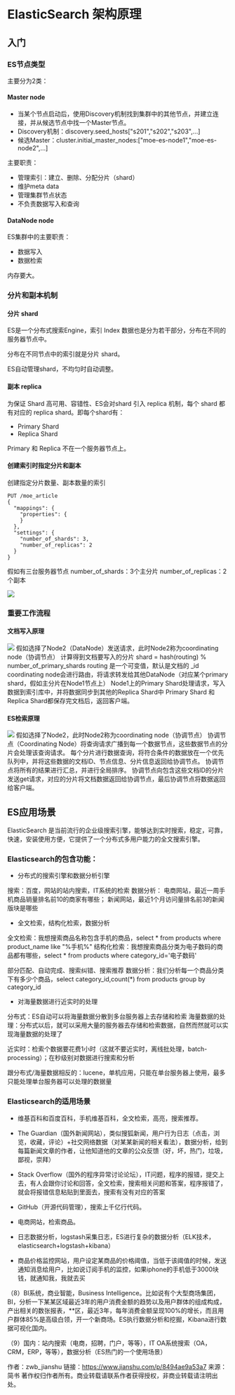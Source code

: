 # ElasticSearch 架构原理

## 入门

### ES节点类型

主要分为2类：
#### Master node
  - 当某个节点启动后，使用Discovery机制找到集群中的其他节点，并建立连接，并从候选节点中找一个Master节点。
  - Discovery机制：discovery.seed_hosts["s201","s202","s203",...]
  - 候选Master：cluster.initial_master_nodes:["moe-es-node1","moe-es-node2",...]


主要职责：
- 管理索引：建立、删除、分配分片（shard）
- 维护meta data
- 管理集群节点状态
- 不负责数据写入和查询


#### DataNode node

ES集群中的主要职责：
- 数据写入
- 数据检索

内存要大。

### 分片和副本机制

#### 分片 shard
ES是一个分布式搜索Engine，索引 Index 数据也是分为若干部分，分布在不同的服务器节点中。

分布在不同节点中的索引就是分片 shard。

ES自动管理shard，不均匀时自动调整。

#### 副本 replica

为保证 Shard 高可用、容错性、ES会对shard 引入 replica 机制，每个 shard 都有对应的 replica shard。即每个shard有：
- Primary Shard
- Replica Shard

Primary 和 Replica 不在一个服务器节点上。

#### 创建索引时指定分片和副本

创建指定分片数量、副本数量的索引
```
PUT /moe_article
{
  "mappings": {
    "properties": {
    }
  },
  "settings": {
    "number_of_shards": 3,
    "number_of_replicas": 2
  }
}
```

假如有三台服务器节点
number_of_shards：3个主分片
number_of_replicas：2个副本

<image src="images/3nodes.awebp">

### 重要工作流程

#### 文档写入原理

<image src="images/es文档写入原理.awebp">
假如选择了Node2（DataNode）发送请求，此时Node2称为coordinating node（协调节点）
计算得到文档要写入的分片 shard = hash(routing) % number_of_primary_shards routing 是一个可变值，默认是文档的 _id
coordinating node会进行路由，将请求转发给其他DataNode（对应某个primary shard，假如主分片在Node1节点上）
Node1上的Primary Shard处理请求，写入数据到索引库中，并将数据同步到其他的Replica Shard中
Primary Shard 和 Replica Shard都保存完文档后，返回客户端。

#### ES检索原理

<image src="images/es检索原理.awebp">
假如选择了Node2，此时Node2称为coordinating node（协调节点）
协调节点（Coordinating Node）将查询请求广播到每一个数据节点，这些数据节点的分片会处理该查询请求。
每个分片进行数据查询，将符合条件的数据放在一个优先队列中，并将这些数据的文档ID、节点信息、分片信息返回给协调节点。
协调节点将所有的结果进行汇总，并进行全局排序。
协调节点向包含这些文档ID的分片发送get请求，对应的分片将文档数据返回给协调节点，最后协调节点将数据返回给客户端。

## ES应用场景

ElasticSearch 是当前流行的企业级搜索引擎，能够达到实时搜索，稳定，可靠，快速，安装使用方便，它提供了一个分布式多用户能力的全文搜索引擎。

### Elasticsearch的包含功能：
- 分布式的搜索引擎和数据分析引擎

搜索：百度，网站的站内搜索，IT系统的检索
数据分析：
电商网站，最近一周手机商品销量排名前10的商家有哪些；
新闻网站，最近1个月访问量排名前3的新闻版块是哪些

- 全文检索，结构化检索，数据分析

全文检索：我想搜索商品名称包含手机的商品，select * from products where product_name like "%手机%"
结构化检索：我想搜索商品分类为电子数码的商品都有哪些，select * from products where category_id='电子数码'

部分匹配、自动完成、搜索纠错、搜索推荐
数据分析：我们分析每一个商品分类下有多少个商品，select category_id,count(*) from products group by category_id

- 对海量数据进行近实时的处理

分布式：ES自动可以将海量数据分散到多台服务器上去存储和检索
海量数据的处理：分布式以后，就可以采用大量的服务器去存储和检索数据，自然而然就可以实现海量数据的处理了

近实时：检索个数据要花费1小时（这就不要近实时，离线批处理，batch-processing）；在秒级别对数据进行搜索和分析

跟分布式/海量数据相反的：lucene，单机应用，只能在单台服务器上使用，最多只能处理单台服务器可以处理的数据量

### Elasticsearch的适用场景
- 维基百科和百度百科，手机维基百科，全文检索，高亮，搜索推荐。
- The Guardian（国外新闻网站），类似搜狐新闻，用户行为日志（点击，浏览，收藏，评论）+社交网络数据（对某某新闻的相关看法），数据分析，给到每篇新闻文章的作者，让他知道他的文章的公众反馈（好，坏，热门，垃圾，鄙视，崇拜）

- Stack Overflow（国外的程序异常讨论论坛），IT问题，程序的报错，提交上去，有人会跟你讨论和回答，全文检索，搜索相关问题和答案，程序报错了，就会将报错信息粘贴到里面去，搜索有没有对应的答案

- GitHub（开源代码管理），搜索上千亿行代码。

- 电商网站，检索商品。

- 日志数据分析，logstash采集日志，ES进行复杂的数据分析（ELK技术，elasticsearch+logstash+kibana）

- 商品价格监控网站，用户设定某商品的价格阈值，当低于该阈值的时候，发送通知消息给用户，比如说订阅手机的监控，如果iphone的手机低于3000块钱，就通知我，我就去买

（8）BI系统，商业智能，Business Intelligence。比如说有个大型商场集团，BI，分析一下某某区域最近3年的用户消费金额的趋势以及用户群体的组成构成，产出相关的数张报表，**区，最近3年，每年消费金额呈现100%的增长，而且用户群体85%是高级白领，开一个新商场。ES执行数据分析和挖掘，Kibana进行数据可视化国内。

（9）国内：站内搜索（电商，招聘，门户，等等），IT OA系统搜索（OA，CRM，ERP，等等），数据分析（ES热门的一个使用场景）

作者：zwb_jianshu
链接：https://www.jianshu.com/p/8494ae9a53a7
来源：简书
著作权归作者所有。商业转载请联系作者获得授权，非商业转载请注明出处。
